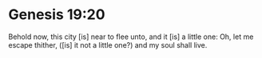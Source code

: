 # Genesis 19:20

Behold now, this city [is] near to flee unto, and it [is] a little one: Oh, let me escape thither, ([is] it not a little one?) and my soul shall live.
